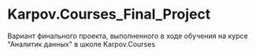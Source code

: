 # Karpov.Courses_Final_Project
Вариант финального проекта, выполненного в ходе обучения на курсе "Аналитик данных" в школе Karpov.Courses
